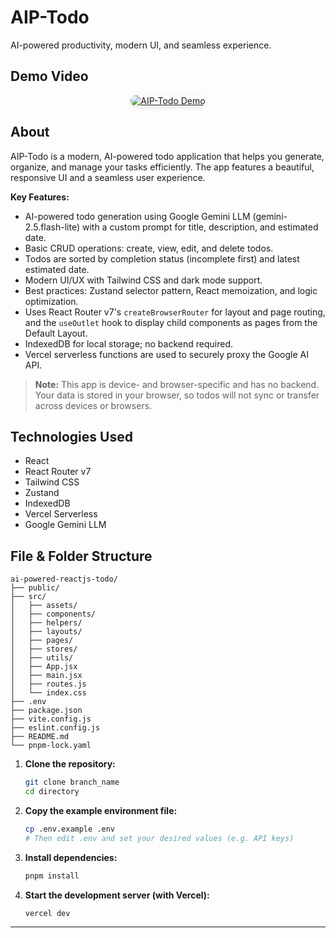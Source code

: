 # AIP-Todo

AI-powered productivity, modern UI, and seamless experience.

## Demo Video

<p align="center">
  <a href="https://youtube.com/shorts/QRZWhage2nc?feature=share" target="_blank">
    <img src="https://img.youtube.com/vi/QRZWhage2nc/hqdefault.jpg" alt="AIP-Todo Demo" style="max-width: 100%; border-radius: 12px; box-shadow: 0 2px 8px rgba(0,0,0,0.1);">
  </a>
</p>

## About

AIP-Todo is a modern, AI-powered todo application that helps you generate, organize, and manage your tasks efficiently. The app features a beautiful, responsive UI and a seamless user experience.

**Key Features:**

-   AI-powered todo generation using Google Gemini LLM (gemini-2.5.flash-lite) with a custom prompt for title, description, and estimated date.
-   Basic CRUD operations: create, view, edit, and delete todos.
-   Todos are sorted by completion status (incomplete first) and latest estimated date.
-   Modern UI/UX with Tailwind CSS and dark mode support.
-   Best practices: Zustand selector pattern, React memoization, and logic optimization.
-   Uses React Router v7's `createBrowserRouter` for layout and page routing, and the `useOutlet` hook to display child components as pages from the Default Layout.
-   IndexedDB for local storage; no backend required.
-   Vercel serverless functions are used to securely proxy the Google AI API.

> **Note:** This app is device- and browser-specific and has no backend. Your data is stored in your browser, so todos will not sync or transfer across devices or browsers.

## Technologies Used

-   React
-   React Router v7
-   Tailwind CSS
-   Zustand
-   IndexedDB
-   Vercel Serverless
-   Google Gemini LLM

## File & Folder Structure

```
ai-powered-reactjs-todo/
├── public/
├── src/
│   ├── assets/
│   ├── components/
│   ├── helpers/
│   ├── layouts/
│   ├── pages/
│   ├── stores/
│   ├── utils/
│   ├── App.jsx
│   ├── main.jsx
│   ├── routes.js
│   └── index.css
├── .env
├── package.json
├── vite.config.js
├── eslint.config.js
├── README.md
└── pnpm-lock.yaml
```

1. **Clone the repository:**

    ```bash
    git clone branch_name
    cd directory
    ```

2. **Copy the example environment file:**

    ```bash
    cp .env.example .env
    # Then edit .env and set your desired values (e.g. API keys)
    ```

3. **Install dependencies:**

    ```bash
    pnpm install
    ```

4. **Start the development server (with Vercel):**

    ```bash
    vercel dev
    ```

---
